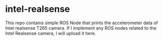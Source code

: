 # intel-realsense

This repo contains simple ROS Node that prints the accelerometer data of Intel realsense T265 camera. If I implement any ROS nodes related to the  Intel Realsense camera, I will upload it here.
